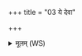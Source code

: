 +++
title = "03 ये देवा"

+++
<details><summary>मूलम् (WS)</summary>

ये देवा दिवि ष्ठ ये पृथिव्यां ये अन्तरिक्ष औषधीष्वप्सु।  
ते कृणुत जरसमायुरस्मै शतमन्यान् परि वृणक्त मृत्यून् ॥ ३ ॥
</details>